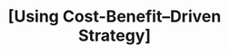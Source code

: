 ---
layout: tactic

title:  "[Using Cost-Benefit–Driven Strategy]"
tags: cost-reduction strategies design
t-sort: "Awesome Tactic"
t-type: "Architectural Tactic"
categories: resource-adaptation
t-description: "Evaluate the return on investment (ROI) of developing a self-adaptation strategy by quantifying the design-time costs (e.g., implementation effort, added complexity) and benefits (e.g., reusability, improved measurement of system qualities). This aids architects in deciding whether developing such a strategy is economically justified before implementation"
t-participant: "Software developers"
t-artifact: "Self-adaptation strategy design, System architecture"
t-context: "During system design when considering whether to incorporate a new self-adaptation strategy to address anticipated runtime variability"
t-feature: "Self-adaptivity framework"
t-intent: "To guide early architectural decisions regarding whether a self-adaptation strategy should be implemented based on expected ROI"
t-targetQA: "Cost Efficiency"
t-relatedQA: 
t-measuredimpact: "Return on investment (ROI) calculated by benefits and costs at design and runtime"
t-source: "Gerostathopoulos, C. Raibulet and E. Alberts, Assessing Self-Adaptation Strategies Using Cost-Benefit Analysis, 2022 IEEE 19th International Conference on Software Architecture Companion (ICSA-C), Honolulu, HI, USA, 2022, pp. 92-95 "
t-source-doi: "https://doi.org/10.1109/ICSA-C54293.2022.00023."
---